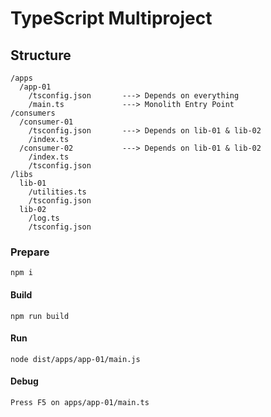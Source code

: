 # TypeScript Multiproject

## Structure
```
/apps
  /app-01
    /tsconfig.json       ---> Depends on everything
    /main.ts             ---> Monolith Entry Point
/consumers
  /consumer-01
    /tsconfig.json       ---> Depends on lib-01 & lib-02
    /index.ts
  /consumer-02           ---> Depends on lib-01 & lib-02
    /index.ts
    /tsconfig.json
/libs
  lib-01
    /utilities.ts
    /tsconfig.json
  lib-02
    /log.ts
    /tsconfig.json
```

### Prepare
```
npm i
```

#### Build
```
npm run build
```

#### Run
```
node dist/apps/app-01/main.js
```

#### Debug
```
Press F5 on apps/app-01/main.ts
```